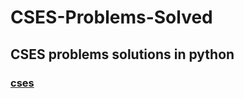 # CSES-Problems-Solved
CSES problems solutions in python
---
###  [cses](https://cses.fi/problemset/)
